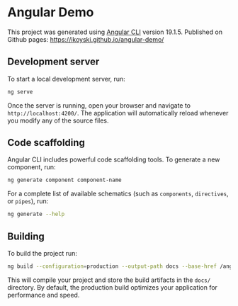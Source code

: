 # Angular Demo

This project was generated using [Angular CLI](https://github.com/angular/angular-cli) version 19.1.5.
Published on Github pages: https://ikoyski.github.io/angular-demo/

## Development server

To start a local development server, run:

```bash
ng serve
```

Once the server is running, open your browser and navigate to `http://localhost:4200/`. The application will automatically reload whenever you modify any of the source files.

## Code scaffolding

Angular CLI includes powerful code scaffolding tools. To generate a new component, run:

```bash
ng generate component component-name
```

For a complete list of available schematics (such as `components`, `directives`, or `pipes`), run:

```bash
ng generate --help
```

## Building

To build the project run:

```bash
ng build --configuration=production --output-path docs --base-href /angular-demo/ && mv docs/browser/* docs/ && rmdir docs/browser && cp docs/index.html docs/404.html
```

This will compile your project and store the build artifacts in the `docs/` directory. By default, the production build optimizes your application for performance and speed.


